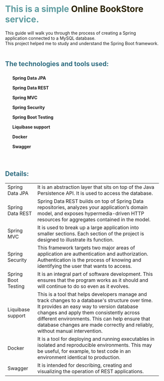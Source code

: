 <h1 style="color: #5e9ca0;">This is a simple <span style="color: #2b2301;">Online BookStore</span> service.</h1>
<p>This guide will walk you through the process of creating a Spring application connected to a MySQL database. <br />This project helped me to study and understand the Spring Boot framework. &nbsp;</p>
<h2 style="color: #2e6c80;">The technologies and tools used:</h2>
<ol style="list-style: none; font-size: 14px; line-height: 32px; font-weight: bold;">
<li style="clear: both;"> Spring Data JPA</li>
<li style="clear: both;"> Spring Data REST</li>
<li style="clear: both;"> Spring MVC</li>
<li style="clear: both;"> Spring Security</li>
<li style="clear: both;"> Spring Boot Testing</li>
<li style="clear: both;"> Liquibase support</li>
<li style="clear: both;"> Docker</li>
<li style="clear: both;"> Swagger</li>
</ol>
<p>&nbsp; &nbsp; &nbsp; &nbsp; &nbsp; &nbsp; &nbsp;</p>
<h2 style="color: #2e6c80;">Details:</h2>
<table class="editorDemoTable">
<tbody>
<tr>
<td>Spring Data JPA</td>
<td>It is an abstraction layer that sits on top of the Java Persistence API. It is used to access the database.</td>
</tr>
<tr>
<td>Spring Data REST</td>
<td>Spring Data REST builds on top of Spring Data repositories, analyzes your application&rsquo;s domain model, and exposes hypermedia-driven HTTP resources for aggregates contained in the model.</td>
</tr>
<tr>
<td>Spring MVC</td>
<td>It is used to break up a large application into smaller sections. Each section of the project is designed to illustrate its function.</td>
</tr>
<tr>
<td>Spring Security</td>
<td>This framework targets two major areas of application are authentication and authorization. Authentication is the process of knowing and identifying the user that wants to access.</td>
</tr>
<tr>
<td>Spring Boot Testing</td>
<td>It is an integral part of software development. This ensures that the program works as it should and will continue to do so even as it evolves.</td>
</tr>
<tr>
<td>Liquibase support</td>
<td>This is a tool that helps developers manage and track changes to a database's structure over time. It provides an easy way to version database changes and apply them consistently across different environments. This can help ensure that database changes are made correctly and reliably, without manual intervention.</td>
</tr>
<tr>
<td>Docker</td>
<td>It is a tool for deploying and running executables in isolated and reproducible environments. This may be useful, for example, to test code in an environment identical to production.</td>
</tr>
<tr>
<td>Swagger</td>
<td>It is intended for describing, creating and visualizing the operation of REST applications.</td>
</tr>
</tbody>
</table>
